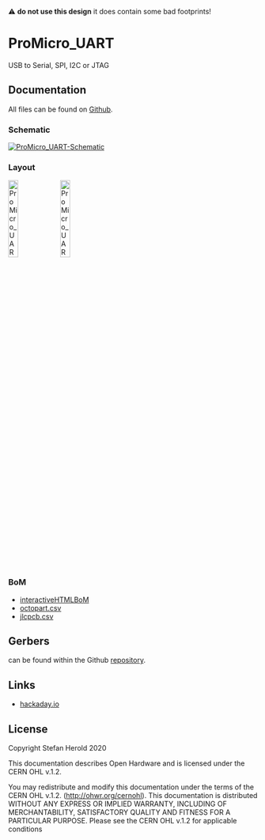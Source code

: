:warning: **do not use this design** it does contain some bad footprints! 

# ProMicro_UART
USB to Serial, SPI, I2C or JTAG

## Documentation
All files can be found on [Github](https://github.com/nerdyscout/ProMicro/tree/master/UART).

### Schematic
[![ProMicro_UART-Schematic](docs/img/ProMicro_UART-schematic.svg)](docs/ProMicro_UART-schematic.pdf)

### Layout
<a href="docs/ProMicro_UART-documentation.pdf"><img src="docs/img/ProMicro_UART-top.svg" alt="ProMicro_UART-top" width="20%"/></a>
<a href="docs/ProMicro_UART-documentation.pdf"><img src="docs/img/ProMicro_UART-bottom.svg" alt="ProMicro_UART-bottom" width="20%"/></a>

### BoM
  * [interactiveHTMLBoM](https://nerdyscout.github.io/ProMicro/UART/docs/bom/ProMicro_UART-ibom.html)
  * [octopart.csv](docs/bom/ProMicro_UART-bom_octopart.csv)
  * [jlcpcb.csv](gerbers/ProMicro_UART-bom_jlcpcb.csv)

## Gerbers
can be found within the Github [repository](gerbers).

## Links
  * [hackaday.io](https://hackaday.io/project/171898-promicro)

## License
Copyright Stefan Herold 2020

This documentation describes Open Hardware and is licensed under the CERN OHL v.1.2.

You may redistribute and modify this documentation under the terms of the CERN OHL v.1.2. (http://ohwr.org/cernohl). This documentation is distributed WITHOUT ANY EXPRESS OR IMPLIED WARRANTY, INCLUDING OF MERCHANTABILITY, SATISFACTORY QUALITY AND FITNESS FOR A PARTICULAR PURPOSE. Please see the CERN OHL v.1.2 for applicable conditions
